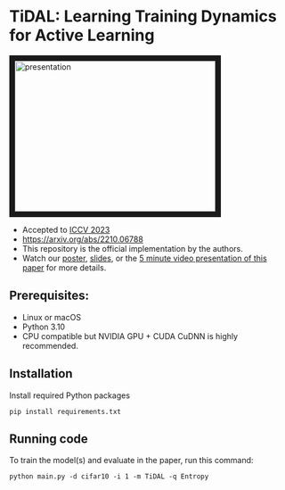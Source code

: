 # TiDAL: Learning Training Dynamics for Active Learning

<a href="http://www.youtube.com/watch?feature=player_embedded&v=UfM2A4doHvk" target="_blank"><img src="http://img.youtube.com/vi/UfM2A4doHvk/0.jpg" alt="presentation" width="360" height="270" border="10" /></a>

- Accepted to [ICCV 2023](https://iccv2023.thecvf.com/)
- https://arxiv.org/abs/2210.06788
- This repository is the official implementation by the authors.
- Watch our [poster](./poster.pdf), [slides](https://docs.google.com/presentation/d/1vIejNaskHYJwA4AYF9iP2a-G-hGoL_Mp/edit?usp=sharing&ouid=118399620942177943626&rtpof=true&sd=true), or the [5 minute video presentation of this paper](https://youtu.be/UfM2A4doHvk?feature=shared) for more details.

## Prerequisites:   
- Linux or macOS
- Python 3.10
- CPU compatible but NVIDIA GPU + CUDA CuDNN is highly recommended.

## Installation

Install required Python packages

```
pip install requirements.txt
```


## Running code

To train the model(s) and evaluate in the paper, run this command:

```train
python main.py -d cifar10 -i 1 -m TiDAL -q Entropy
```
